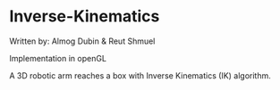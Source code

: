 # Inverse-Kinematics

Written by: Almog Dubin & Reut Shmuel

Implementation in openGL

A 3D robotic arm reaches a box with Inverse Kinematics (IK) algorithm.
